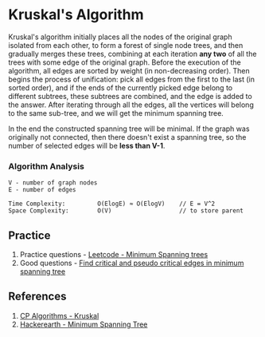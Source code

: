 # Kruskal's Algorithm
Kruskal's algorithm initially places all the nodes of the original graph isolated from each other, to form a forest of single node trees, and then gradually merges these trees, combining at each iteration **any two** of all the trees with some edge of the original graph. Before the execution of the algorithm, all edges are sorted by weight (in non-decreasing order). Then begins the process of unification: pick all edges from the first to the last (in sorted order), and if the ends of the currently picked edge belong to different subtrees, these subtrees are combined, and the edge is added to the answer. After iterating through all the edges, all the vertices will belong to the same sub-tree, and we will get the minimum spanning tree.

In the end the constructed spanning tree will be minimal. If the graph was originally not connected, then there doesn't exist a spanning tree, so the number of selected edges will be **less than V-1**.

### Algorithm Analysis
```
V - number of graph nodes
E - number of edges

Time Complexity:         O(ElogE) ≈ O(ElogV)    // E = V^2
Space Complexity:        O(V)                   // to store parent
```

## Practice
1. Practice questions - [Leetcode - Minimum Spanning trees](https://leetcode.com/tag/minimum-spanning-tree/)
2. Good questions - [Find critical and pseudo critical edges in minimum spanning tree](https://leetcode.com/problems/find-critical-and-pseudo-critical-edges-in-minimum-spanning-tree/)

## References
1. [CP Algorithms - Kruskal](https://cp-algorithms.com/graph/mst_kruskal.html)
2. [Hackerearth - Minimum Spanning Tree](https://www.hackerearth.com/practice/algorithms/graphs/minimum-spanning-tree/tutorial/)